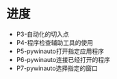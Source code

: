 # 进度
* P3-自动化的切入点
* P4-程序检查辅助工具的使用
* P5-pywinauto打开指定应用程序
* P6-pywinauto连接已经打开的程序
* P7-pywinauto选择指定的窗口
<!--stackedit_data:
eyJoaXN0b3J5IjpbMTc4MzU4Njg5MSwtMTE4Nzc2MTAwOCwtMT
U1ODM0NjA5Niw1NDE3MTUyNzQsMjIyNzg0MTE5LC0xMzgyOTEw
MzcxXX0=
-->